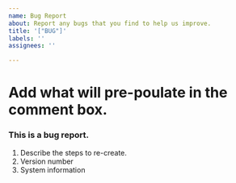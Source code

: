 ```yaml
---
name: Bug Report
about: Report any bugs that you find to help us improve.
title: '["BUG"]'
labels: ''
assignees: ''

---
```


# Add what will pre-poulate in the comment box.

### This is a bug report.
1. Describe the steps to re-create.
1. Version number
1. System information
